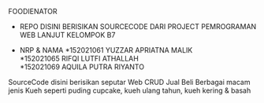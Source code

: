 FOODIENATOR
- REPO DISINI BERISIKAN SOURCECODE DARI PROJECT PEMROGRAMAN WEB LANJUT KELOMPOK B7

* NRP & NAMA
*152021061 YUZZAR APRIATNA MALIK  
*152021065 RIFQI LUTFI ATHALLAH  
*152021069 AQUILA PUTRA RIYANTO  

SourceCode disini berisikan seputar Web CRUD Jual Beli Berbagai macam jenis Kueh seperti puding 
cupcake, kueh ulang tahun, kueh kering & basah

